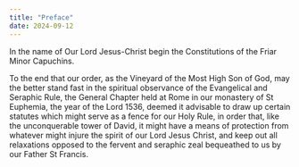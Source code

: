 ```yaml
---
title: "Preface"
date: 2024-09-12
---
```


In the name of Our Lord Jesus-Christ begin the Constitutions of the Friar Minor Capuchins.

To the end that our order, as the Vineyard of the Most High Son of God, may the better stand fast in the spiritual observance of the Evangelical and Seraphic Rule, the General Chapter held at Rome in our monastery of St Euphemia, the year of the Lord 1536, deemed it advisable to draw up certain statutes which might serve as a fence for our Holy Rule, in order that, like the unconquerable tower of David, it might have a means of protection from whatever might injure the spirit of our Lord Jesus Christ, and keep out all relaxations opposed to the fervent and seraphic zeal bequeathed to us by our Father St Francis.

